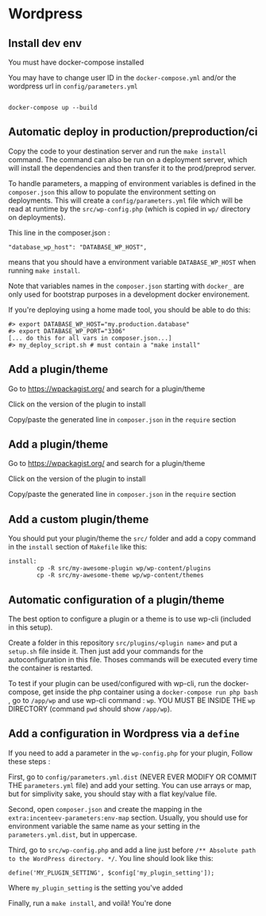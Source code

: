 Wordpress
====

Install dev env
---------------

You must have docker-compose installed

You may have to change user ID in the `docker-compose.yml` and/or the wordpress url in `config/parameters.yml`

<code>
docker-compose up --build
</code>

Automatic deploy in production/preproduction/ci
-----------------------------------------------
Copy the code to your destination server and run the `make install` command. The command can also be run on a deployment server, which will install the dependencies and then transfer it to the prod/preprod server.

To handle parameters, a mapping of environment variables is defined in the `composer.json` this allow to populate the environment setting on deployments. This will create a `config/parameters.yml` file which will be read at runtime by the `src/wp-config.php` (which is copied in `wp/` directory on deployments).

This line in the composer.json :
```
"database_wp_host": "DATABASE_WP_HOST",
```
means that you should have a environment variable `DATABASE_WP_HOST` when running `make install`.

Note that variables names in the `composer.json` starting with `docker_` are only used for bootstrap purposes in a development docker environement.

If you're deploying using a home made tool, you should be able to do this:
```
#> export DATABASE_WP_HOST="my.production.database"
#> export DATABASE_WP_PORT="3306"
[... do this for all vars in composer.json...]
#> my_deploy_script.sh # must contain a "make install"
```
Add a plugin/theme
------------------
Go to https://wpackagist.org/ and search for a plugin/theme

Click on the version of the plugin to install

Copy/paste the generated line in `composer.json` in the `require` section

Add a plugin/theme
------------------
Go to https://wpackagist.org/ and search for a plugin/theme

Click on the version of the plugin to install

Copy/paste the generated line in `composer.json` in the `require` section


Add a custom plugin/theme
-------------------------
You should put your plugin/theme the `src/` folder and add a copy command in the `install` section of `Makefile` like this:

```
install:
        cp -R src/my-awesome-plugin wp/wp-content/plugins
        cp -R src/my-awesome-theme wp/wp-content/themes
```

Automatic configuration of a plugin/theme
-----------------------------------------
The best option to configure a plugin or a theme is to use wp-cli (included in this setup). 

Create a folder in this repository `src/plugins/<plugin name>` and put a `setup.sh` file inside it. Then just add your commands for the autoconfiguration in this file. Thoses commands will be executed every time the container is restarted.

To test if your plugin can be used/configured with wp-cli, run the docker-compose, get inside the php container using a `docker-compose run php bash` , go to `/app/wp` and use wp-cli command : `wp`. YOU MUST BE INSIDE THE `wp` DIRECTORY (command `pwd` should show `/app/wp`).

Add a configuration in Wordpress via a `define`
-----------------------------------------------
If you need to add a parameter in the `wp-config.php` for your plugin, Follow these steps :

First, go to `config/parameters.yml.dist` (NEVER EVER MODIFY OR COMMIT THE `parameters.yml` file) and add your setting. You can use arrays or map, but for simplivity sake, you should stay with a flat key/value file.

Second, open `composer.json` and create the mapping in the `extra:incenteev-parameters:env-map` section. Usually, you should use for environment variable the same name as your setting in the `parameters.yml.dist`, but in uppercase.

Third, go to `src/wp-config.php` and add a line just before `/** Absolute path to the WordPress directory. */`. You line should look like this:

```
define('MY_PLUGIN_SETTING', $config['my_plugin_setting']);
```
Where `my_plugin_setting` is the setting you've added

Finally, run a `make install`, and voilà! You're done

